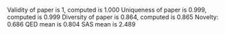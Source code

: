 Validity of paper is 1, computed is 1.000
Uniqueness of paper is 0.999, computed is 0.999
Diversity of paper is 0.864, computed is 0.865
Novelty: 0.686
QED mean is 0.804
SAS mean is 2.489

